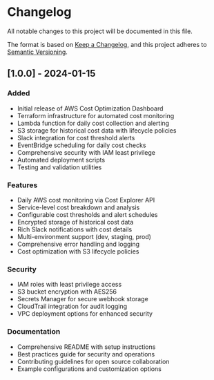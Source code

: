 # Changelog

All notable changes to this project will be documented in this file.

The format is based on [Keep a Changelog](https://keepachangelog.com/en/1.0.0/),
and this project adheres to [Semantic Versioning](https://semver.org/spec/v2.0.0.html).

## [1.0.0] - 2024-01-15

### Added
- Initial release of AWS Cost Optimization Dashboard
- Terraform infrastructure for automated cost monitoring
- Lambda function for daily cost collection and alerting
- S3 storage for historical cost data with lifecycle policies
- Slack integration for cost threshold alerts
- EventBridge scheduling for daily cost checks
- Comprehensive security with IAM least privilege
- Automated deployment scripts
- Testing and validation utilities

### Features
- Daily AWS cost monitoring via Cost Explorer API
- Service-level cost breakdown and analysis
- Configurable cost thresholds and alert schedules
- Encrypted storage of historical cost data
- Rich Slack notifications with cost details
- Multi-environment support (dev, staging, prod)
- Comprehensive error handling and logging
- Cost optimization with S3 lifecycle policies

### Security
- IAM roles with least privilege access
- S3 bucket encryption with AES256
- Secrets Manager for secure webhook storage
- CloudTrail integration for audit logging
- VPC deployment options for enhanced security

### Documentation
- Comprehensive README with setup instructions
- Best practices guide for security and operations
- Contributing guidelines for open source collaboration
- Example configurations and customization options